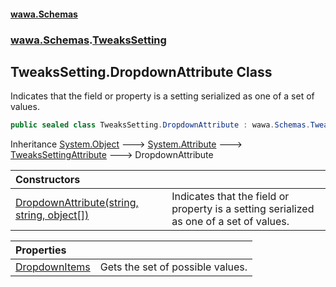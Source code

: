 #### [wawa.Schemas](index.md 'index')
### [wawa.Schemas](wawa.Schemas.md 'wawa.Schemas').[TweaksSetting](TweaksSetting.md 'wawa.Schemas.TweaksSetting')

## TweaksSetting.DropdownAttribute Class

Indicates that the field or property is a setting serialized as one of a set of values.

```csharp
public sealed class TweaksSetting.DropdownAttribute : wawa.Schemas.TweaksSettingAttribute
```

Inheritance [System.Object](https://docs.microsoft.com/en-us/dotnet/api/System.Object 'System.Object') &#129106; [System.Attribute](https://docs.microsoft.com/en-us/dotnet/api/System.Attribute 'System.Attribute') &#129106; [TweaksSettingAttribute](TweaksSettingAttribute.md 'wawa.Schemas.TweaksSettingAttribute') &#129106; DropdownAttribute

| Constructors | |
| :--- | :--- |
| [DropdownAttribute(string, string, object[])](DropdownAttribute..ctor(string,string,object[]).md 'wawa.Schemas.TweaksSetting.DropdownAttribute.DropdownAttribute(string, string, object[])') | Indicates that the field or property is a setting serialized as one of a set of values. |

| Properties | |
| :--- | :--- |
| [DropdownItems](DropdownAttribute.DropdownItems.md 'wawa.Schemas.TweaksSetting.DropdownAttribute.DropdownItems') | Gets the set of possible values. |

